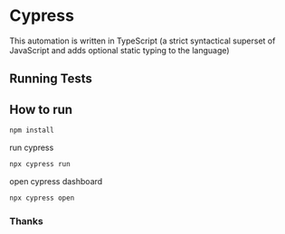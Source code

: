 # Cypress
This automation is written in TypeScript (a strict syntactical superset of JavaScript and adds optional static typing to the language)

## Running Tests

## How to run

```bash
npm install
```

run cypress
```bash
npx cypress run
```

open cypress dashboard
```bash
npx cypress open
```

### Thanks
